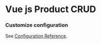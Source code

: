 # Vue js Product CRUD


### Customize configuration
See [Configuration Reference](https://cli.vuejs.org/config/).
